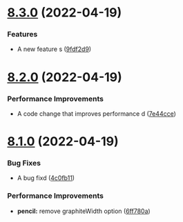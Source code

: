 # [8.3.0](https://github.com/brunotarghetta/test-semantic-release/compare/v8.2.0...v8.3.0) (2022-04-19)


### Features

* A new feature s ([9fdf2d9](https://github.com/brunotarghetta/test-semantic-release/commit/9fdf2d95ea8c52b63fd68a6778cbfdea004de979))

# [8.2.0](https://github.com/brunotarghetta/test-semantic-release/compare/v8.1.0...v8.2.0) (2022-04-19)


### Performance Improvements

* A code change that improves performance d ([7e44cce](https://github.com/brunotarghetta/test-semantic-release/commit/7e44ccef9e780e7fa17086cc2ab074af54739252))

# [8.1.0](https://github.com/brunotarghetta/test-semantic-release/compare/v8.0.0...v8.1.0) (2022-04-19)


### Bug Fixes

* A bug fixd ([4c0fb11](https://github.com/brunotarghetta/test-semantic-release/commit/4c0fb116b9aea6d52eaf6717802860e5cb3d911a))


### Performance Improvements

* **pencil:** remove graphiteWidth option ([6ff780a](https://github.com/brunotarghetta/test-semantic-release/commit/6ff780ae3b5e8d5db8abf433d49d6d9e45393dab))
